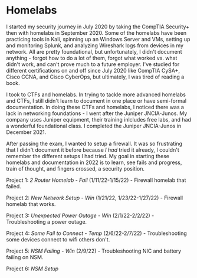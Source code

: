 # Homelabs

I started my security journey in July 2020 by taking the CompTIA Security+ then with homelabs in September 2020. Some of the homelabs have been practicing tools in Kali, spinning up an Windows Server and VMs, setting up and monitoring Splunk, and  analyzing Wireshark logs from devices in my network. All are pretty foundational, but unfortunately, I didn't document anything - forgot how to do a lot of them, forgot what worked vs. what didn't work, and can't prove much to a future employer. I've studied for different certifications on and off since July 2020 like CompTIA CySA+, Cisco CCNA, and Cisco CyberOps, but ultimately, I was tired of reading a book. 

I took to CTFs and homelabs. In trying to tackle more advanced homelabs and CTFs, I still didn't learn to document in one place or have semi-formal documentation. In doing these CTFs and homelabs, I noticed there was a lack in networking foundations - I went after the Juniper JNCIA-Junos. My company uses Juniper equipment, their training inlcludes free labs, and had a wonderful foundational class. I completed the Juniper JNCIA-Junos in December 2021. 

After passing the exam, I wanted to setup a firewall. It was so frustrating that I didn't document it before because _I had_ tried it already, I couldn't remember the different setups I had tried. My goal in starting these homelabs and documentation in 2022 is to learn, see fails and progress, train of thought, and fingers crossed, a security position. 
 
Project 1: *2 Router Homelab - Fail* (1/11/22-1/15/22) - Firewall homelab that failed. 
 
Project 2: *New Network Setup - Win* (1/21/22, 1/23/22-1/27/22) - Firewall homelab that works. 

Project 3: *Unexpected Power Outage - Win* (2/1/22-2/2/22) - Troubleshooting a power outage. 

Project 4: *Some Fail to Connect - Temp* (2/6/22-2/7/22) - Troubleshooting some devices connect to wifi others don't.

Project 5: *NSM Failing - Win* (2/9/22) - Troubleshooting NIC and battery failing on NSM.

Project 6: *NSM Setup*
